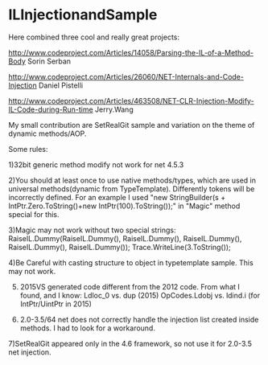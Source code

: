 # ILInjectionandSample
Here combined three cool and really great projects:

http://www.codeproject.com/Articles/14058/Parsing-the-IL-of-a-Method-Body Sorin Serban

http://www.codeproject.com/Articles/26060/NET-Internals-and-Code-Injection  Daniel Pistelli

http://www.codeproject.com/Articles/463508/NET-CLR-Injection-Modify-IL-Code-during-Run-time Jerry.Wang

My small contribution are SetRealGit sample and variation on the theme of dynamic methods/AOP.

Some rules:

1)32bit generic method modify not work for net 4.5.3 

2)You should at least once to use native methods/types, which are used in universal methods(dynamic from TypeTemplate).  Differently tokens will be incorrectly defined.
For an example I used "new StringBuilder(s + IntPtr.Zero.ToString()+new IntPtr(100).ToString());" in "Magic" method special for this.

3)Magic may not work without two special strings:
RaiseIL.Dummy(RaiseIL.Dummy(), RaiseIL.Dummy(), RaiseIL.Dummy(), RaiseIL.Dummy(), RaiseIL.Dummy());
Trace.WriteLine(3.ToString());

4)Be Careful with casting structure to object in typetemplate sample.
This may not work.

5) 2015VS generated code different from the 2012 code. 
From what I found, and I know:
Ldloc_0 vs. dup (2015)
OpCodes.Ldobj vs. ldind.i  (for IntPtr/UintPtr in 2015) 

6)  2.0-3.5/64 net does not correctly handle the injection list created inside methods. 
I had to look for a workaround.

7)SetRealGit appeared only in the 4.6 framework, so not use it for 2.0-3.5 net injection.
